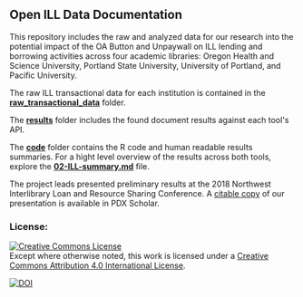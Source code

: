 ## Open ILL Data Documentation

This repository includes the raw and analyzed data for our research into the potential impact of the OA Button and Unpaywall on ILL lending and borrowing activities across four academic libraries:  Oregon Health and Science University, Portland State University, University of Portland, and Pacific University.

The raw ILL transactional data for each institution is contained in the **[raw_transactional_data](https://github.com/rchampieux/open_ill_library/tree/master/raw_transaction_data)** folder.

The **[results](https://github.com/rchampieux/open_ill_library/tree/master/results)** folder includes the found document results against each tool's API.

The **[code](https://github.com/rchampieux/open_ill_library/tree/master/code)** folder contains the R code and human readable results summaries.  For a hight level overview of the results across both tools, explore the **[02-ILL-summary.md](https://github.com/rchampieux/open_ill_library/blob/master/code/02-ILL-summary.md)** file.

The project leads presented preliminary results at the 2018 Northwest Interlibrary Loan and Resource Sharing Conference.  A [citable copy](https://pdxscholar.library.pdx.edu/) of our presentation is available in PDX Scholar.

### License: 
<a rel="license" href="http://creativecommons.org/licenses/by/4.0/"><img alt="Creative Commons License" style="border-width:0" src="https://i.creativecommons.org/l/by/4.0/80x15.png" /></a><br />Except where otherwise noted, this work is licensed under a <a rel="license" href="http://creativecommons.org/licenses/by/4.0/">Creative Commons Attribution 4.0 International License</a>.

[![DOI](https://zenodo.org/badge/132770665.svg)](https://zenodo.org/badge/latestdoi/132770665)

